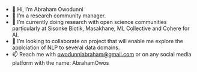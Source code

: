 - 👋 Hi, I’m Abraham Owodunni
- 👀 I’m a research community manager.
- 🌱 I’m currently doing research with open science communities particularly at Sisonke Biotik, Masakhane, ML Collective and Cohere for AI. 
- 💞️ I’m looking to collaborate on project that will enable me explore the applciation of NLP to several data domains.
- 📫 Reach me with owodunniabraham@gmail.com or on any social media platform with the name: AbrahamOwos
<!---
owos/owos is a ✨ special ✨ repository because its `README.md` (this file) appears on your GitHub profile.
You can click the Preview link to take a look at your changes.
--->
